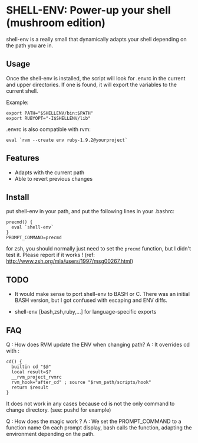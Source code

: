 SHELL-ENV: Power-up your shell (mushroom edition)
==============================

shell-env is a really small that dynamically adapts your shell depending on
the path you are in.

Usage
-----

Once the shell-env is installed, the script will look for .envrc
in the current and upper directories. If one is found, it will export
the variables to the current shell.

Example:

    export PATH="$SHELLENV/bin:$PATH"
    export RUBYOPT="-I$SHELLENV/lib"

.envrc is also compatible with rvm:

    eval `rvm --create env ruby-1.9.2@yourproject`

Features
--------

* Adapts with the current path
* Able to revert previous changes

Install
-------

put shell-env in your path, and put the following lines in your .bashrc:

    precmd() {
      eval `shell-env`
    }
    PROMPT_COMMAND=precmd

for zsh, you should normally just need to set the `precmd` function, but
I didn't test it. Please report if it works ! 
(ref: http://www.zsh.org/mla/users/1997/msg00267.html)


TODO
----

* It would make sense to port shell-env to BASH or C. There was an initial BASH
version, but I got confused with escaping and ENV diffs.

* shell-env [bash,zsh,ruby,...] for language-specific exports

FAQ
---

Q
: How does RVM update the ENV when changing path?
A
: It overrides cd with :

    cd() {
      builtin cd "$@"
      local result=$?
      __rvm_project_rvmrc
      rvm_hook="after_cd" ; source "$rvm_path/scripts/hook"
      return $result
    }

It does not work in any cases because cd is not the only command to change
directory. (see: pushd for example)

Q
: How does the magic work ?
A
: We set the PROMPT_COMMAND to a function name
  On each prompt display, bash calls the function, adapting the environment
  depending on the path.
